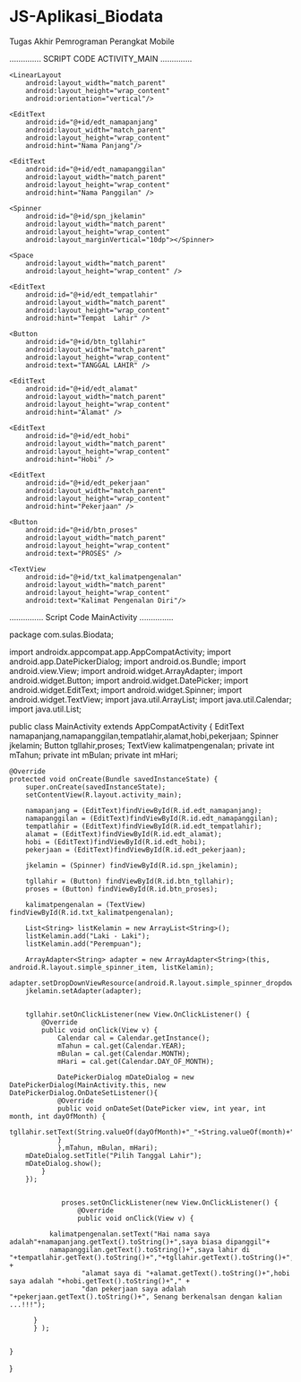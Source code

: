 # JS-Aplikasi_Biodata
Tugas Akhir Pemrograman Perangkat Mobile

.............. SCRIPT CODE ACTIVITY_MAIN ..............

<?xml version="1.0" encoding="utf-8"?>
<LinearLayout xmlns:android="http://schemas.android.com/apk/res/android"
    xmlns:app="http://schemas.android.com/apk/res-auto"
    xmlns:tools="http://schemas.android.com/tools"
    android:layout_width="match_parent"
    android:layout_height="match_parent"
    tools:context=".MainActivity"
    android:padding="20dp"
    android:orientation="vertical">

    <LinearLayout
        android:layout_width="match_parent"
        android:layout_height="wrap_content"
        android:orientation="vertical"/>

    <EditText
        android:id="@+id/edt_namapanjang"
        android:layout_width="match_parent"
        android:layout_height="wrap_content"
        android:hint="Nama Panjang"/>

    <EditText
        android:id="@+id/edt_namapanggilan"
        android:layout_width="match_parent"
        android:layout_height="wrap_content"
        android:hint="Nama Panggilan" />

    <Spinner
        android:id="@+id/spn_jkelamin"
        android:layout_width="match_parent"
        android:layout_height="wrap_content"
        android:layout_marginVertical="10dp"></Spinner>

    <Space
        android:layout_width="match_parent"
        android:layout_height="wrap_content" />

    <EditText
        android:id="@+id/edt_tempatlahir"
        android:layout_width="match_parent"
        android:layout_height="wrap_content"
        android:hint="Tempat  Lahir" />

    <Button
        android:id="@+id/btn_tgllahir"
        android:layout_width="match_parent"
        android:layout_height="wrap_content"
        android:text="TANGGAL LAHIR" />

    <EditText
        android:id="@+id/edt_alamat"
        android:layout_width="match_parent"
        android:layout_height="wrap_content"
        android:hint="Alamat" />

    <EditText
        android:id="@+id/edt_hobi"
        android:layout_width="match_parent"
        android:layout_height="wrap_content"
        android:hint="Hobi" />

    <EditText
        android:id="@+id/edt_pekerjaan"
        android:layout_width="match_parent"
        android:layout_height="wrap_content"
        android:hint="Pekerjaan" />

    <Button
        android:id="@+id/btn_proses"
        android:layout_width="match_parent"
        android:layout_height="wrap_content"
        android:text="PROSES" />

    <TextView
        android:id="@+id/txt_kalimatpengenalan"
        android:layout_width="match_parent"
        android:layout_height="wrap_content"
        android:text="Kalimat Pengenalan Diri"/>

</LinearLayout>




............... Script Code MainActivity ...............


package com.sulas.Biodata;

import androidx.appcompat.app.AppCompatActivity;
import android.app.DatePickerDialog;
import android.os.Bundle;
import android.view.View;
import android.widget.ArrayAdapter;
import android.widget.Button;
import android.widget.DatePicker;
import android.widget.EditText;
import android.widget.Spinner;
import android.widget.TextView;
import java.util.ArrayList;
import java.util.Calendar;
import java.util.List;

public class MainActivity extends AppCompatActivity {
    EditText namapanjang,namapanggilan,tempatlahir,alamat,hobi,pekerjaan;
    Spinner jkelamin;
    Button tgllahir,proses;
    TextView kalimatpengenalan;
    private int mTahun;
    private int mBulan;
    private int mHari;
    
    @Override
    protected void onCreate(Bundle savedInstanceState) {
        super.onCreate(savedInstanceState);
        setContentView(R.layout.activity_main);

        namapanjang = (EditText)findViewById(R.id.edt_namapanjang);
        namapanggilan = (EditText)findViewById(R.id.edt_namapanggilan);
        tempatlahir = (EditText)findViewById(R.id.edt_tempatlahir);
        alamat = (EditText)findViewById(R.id.edt_alamat);
        hobi = (EditText)findViewById(R.id.edt_hobi);
        pekerjaan = (EditText)findViewById(R.id.edt_pekerjaan);

        jkelamin = (Spinner) findViewById(R.id.spn_jkelamin);

        tgllahir = (Button) findViewById(R.id.btn_tgllahir);
        proses = (Button) findViewById(R.id.btn_proses);

        kalimatpengenalan = (TextView) findViewById(R.id.txt_kalimatpengenalan);

        List<String> listKelamin = new ArrayList<String>();
        listKelamin.add("Laki - Laki");
        listKelamin.add("Perempuan");

        ArrayAdapter<String> adapter = new ArrayAdapter<String>(this, android.R.layout.simple_spinner_item, listKelamin);
        adapter.setDropDownViewResource(android.R.layout.simple_spinner_dropdown_item);
        jkelamin.setAdapter(adapter);


        tgllahir.setOnClickListener(new View.OnClickListener() {
            @Override
            public void onClick(View v) {
                Calendar cal = Calendar.getInstance();
                mTahun = cal.get(Calendar.YEAR);
                mBulan = cal.get(Calendar.MONTH);
                mHari = cal.get(Calendar.DAY_OF_MONTH);

                DatePickerDialog mDateDialog = new DatePickerDialog(MainActivity.this, new DatePickerDialog.OnDateSetListener(){
                @Override
                public void onDateSet(DatePicker view, int year, int month, int dayOfMonth) {
                    tgllahir.setText(String.valueOf(dayOfMonth)+"_"+String.valueOf(month)+"_"+String.valueOf(year));
                }
                },mTahun, mBulan, mHari);
        mDateDialog.setTitle("Pilih Tanggal Lahir");
        mDateDialog.show();
            }
        });


                 proses.setOnClickListener(new View.OnClickListener() {
                     @Override
                     public void onClick(View v) {

              kalimatpengenalan.setText("Hai nama saya adalah"+namapanjang.getText().toString()+",saya biasa dipanggil"+
              namapanggilan.getText().toString()+",saya lahir di "+tempatlahir.getText().toString()+","+tgllahir.getText().toString()+"," +
                      "alamat saya di "+alamat.getText().toString()+",hobi saya adalah "+hobi.getText().toString()+"," +
                      "dan pekerjaan saya adalah "+pekerjaan.getText().toString()+", Senang berkenalsan dengan kalian ...!!!");

          }
          } );


    }
}
